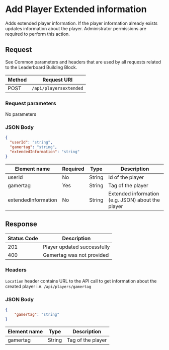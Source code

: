 # Add Player Extended information

Adds extended player information. If the player information already exists updates information about the player. Administrator permissions are required to perform this action.

## Request

See Common parameters and headers that are used by all requests related to the Leaderboard Building Block.

Method  | Request URI
------- | -----------
POST    | `/api/playersextended`

### Request parameters

No parameters

### JSON Body

```json
{
  "userId": "string",
  "gamertag": "string",
  "extendedInformation": "string"
}
```

Element name        | Required  | Type       | Description
--------------------|-----------|------------|------------
userId|No|String|Id of the player
gamertag|Yes|String|Tag of the player
extendedInformation|No|String|Extended information (e.g. JSON) about the player

## Response

| Status Code | Description |
|-------------|-------------|
|201|Player updated successfully|
|400|Gamertag was not provided|

### Headers

`Location` header contains URL to the API call to get information about the created player i.e. `/api/players/gamertag`

### JSON Body

```json
{
	"gamertag": "string"
}
```

Element name        | Type       | Description
--------------------|------------|-------------
gamertag|String|Tag of the player
